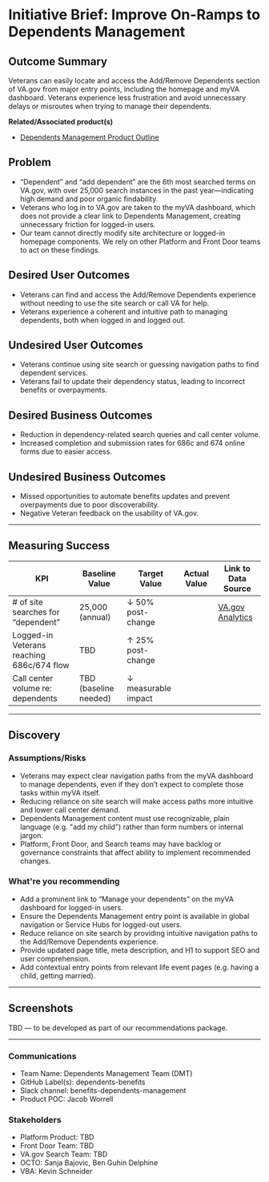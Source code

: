 # Initiative Brief: Improve On-Ramps to Dependents Management

## Outcome Summary
Veterans can easily locate and access the Add/Remove Dependents section of VA.gov from major entry points, including the homepage and myVA dashboard. Veterans experience less frustration and avoid unnecessary delays or misroutes when trying to manage their dependents.

**Related/Associated product(s)**
- [Dependents Management Product Outline](https://github.com/department-of-veterans-affairs/va.gov-team/blob/master/products/dependents)

## Problem
- “Dependent” and “add dependent” are the 6th most searched terms on VA.gov, with over 25,000 search instances in the past year—indicating high demand and poor organic findability.
- Veterans who log in to VA.gov are taken to the myVA dashboard, which does not provide a clear link to Dependents Management, creating unnecessary friction for logged-in users.
- Our team cannot directly modify site architecture or logged-in homepage components. We rely on other Platform and Front Door teams to act on these findings.

## Desired User Outcomes
- Veterans can find and access the Add/Remove Dependents experience without needing to use the site search or call VA for help.
- Veterans experience a coherent and intuitive path to managing dependents, both when logged in and logged out.

## Undesired User Outcomes
- Veterans continue using site search or guessing navigation paths to find dependent services.
- Veterans fail to update their dependency status, leading to incorrect benefits or overpayments.

## Desired Business Outcomes
- Reduction in dependency-related search queries and call center volume.
- Increased completion and submission rates for 686c and 674 online forms due to easier access.

## Undesired Business Outcomes
- Missed opportunities to automate benefits updates and prevent overpayments due to poor discoverability.
- Negative Veteran feedback on the usability of VA.gov.

---

## Measuring Success

| KPI                                        | Baseline Value     | Target Value        | Actual Value | Link to Data Source |
|-------------------------------------------|---------------------|----------------------|--------------|---------------------|
| # of site searches for “dependent”        | 25,000 (annual)     | ↓ 50% post-change    |              | [VA.gov Analytics](https://analytics.va.gov) |
| Logged-in Veterans reaching 686c/674 flow | TBD                 | ↑ 25% post-change    |              |                     |
| Call center volume re: dependents         | TBD (baseline needed) | ↓ measurable impact |              |                     |

---

## Discovery
### Assumptions/Risks
- Veterans may expect clear navigation paths from the myVA dashboard to manage dependents, even if they don’t expect to complete those tasks within myVA itself.
- Reducing reliance on site search will make access paths more intuitive and lower call center demand.
- Dependents Management content must use recognizable, plain language (e.g. "add my child") rather than form numbers or internal jargon.
- Platform, Front Door, and Search teams may have backlog or governance constraints that affect ability to implement recommended changes.

### What're you recommending
- Add a prominent link to “Manage your dependents” on the myVA dashboard for logged-in users.
- Ensure the Dependents Management entry point is available in global navigation or Service Hubs for logged-out users.
- Reduce reliance on site search by providing intuitive navigation paths to the Add/Remove Dependents experience.
- Provide updated page title, meta description, and H1 to support SEO and user comprehension.
- Add contextual entry points from relevant life event pages (e.g. having a child, getting married).

---

## Screenshots
TBD — to be developed as part of our recommendations package.

---

### Communications
- Team Name: Dependents Management Team (DMT)
- GitHub Label(s): dependents-benefits
- Slack channel: benefits-dependents-management
- Product POC: Jacob Worrell

### Stakeholders
- Platform Product: TBD
- Front Door Team: TBD
- VA.gov Search Team: TBD
- OCTO: Sanja Bajovic, Ben Guhin Delphine
- VBA: Kevin Schneider
